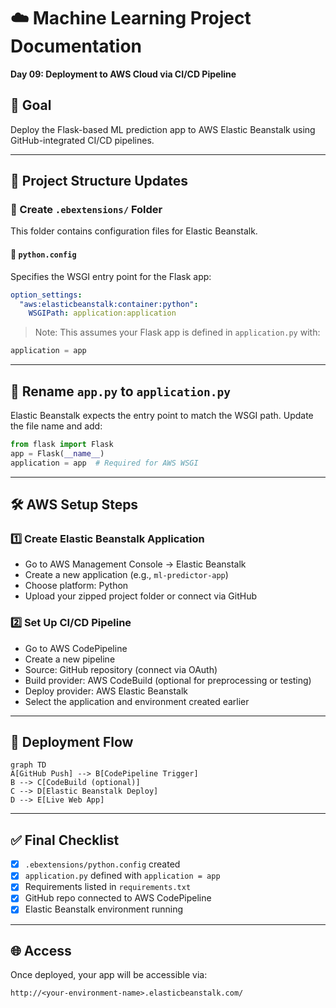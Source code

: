 # ☁️ Machine Learning Project Documentation  
**Day 09: Deployment to AWS Cloud via CI/CD Pipeline**

## 🎯 Goal
Deploy the Flask-based ML prediction app to AWS Elastic Beanstalk using GitHub-integrated CI/CD pipelines.

---

## 📁 Project Structure Updates

### 🔹 Create `.ebextensions/` Folder
This folder contains configuration files for Elastic Beanstalk.

#### 🔸 `python.config`
Specifies the WSGI entry point for the Flask app:

```yaml
option_settings:
  "aws:elasticbeanstalk:container:python":
    WSGIPath: application:application
```

> Note: This assumes your Flask app is defined in `application.py` with:
```python
application = app
```

---

## 📝 Rename `app.py` to `application.py`

Elastic Beanstalk expects the entry point to match the WSGI path. Update the file name and add:

```python
from flask import Flask
app = Flask(__name__)
application = app  # Required for AWS WSGI
```

---

## 🛠️ AWS Setup Steps

### 1️⃣ Create Elastic Beanstalk Application
- Go to AWS Management Console → Elastic Beanstalk  
- Create a new application (e.g., `ml-predictor-app`)  
- Choose platform: Python  
- Upload your zipped project folder or connect via GitHub

### 2️⃣ Set Up CI/CD Pipeline
- Go to AWS CodePipeline  
- Create a new pipeline  
- Source: GitHub repository (connect via OAuth)  
- Build provider: AWS CodeBuild (optional for preprocessing or testing)  
- Deploy provider: AWS Elastic Beanstalk  
- Select the application and environment created earlier

---

## 🔁 Deployment Flow

```mermaid
graph TD
A[GitHub Push] --> B[CodePipeline Trigger]
B --> C[CodeBuild (optional)]
C --> D[Elastic Beanstalk Deploy]
D --> E[Live Web App]
```

---

## ✅ Final Checklist

- [x] `.ebextensions/python.config` created  
- [x] `application.py` defined with `application = app`  
- [x] Requirements listed in `requirements.txt`  
- [x] GitHub repo connected to AWS CodePipeline  
- [x] Elastic Beanstalk environment running

---

## 🌐 Access
Once deployed, your app will be accessible via:
```
http://<your-environment-name>.elasticbeanstalk.com/
```
